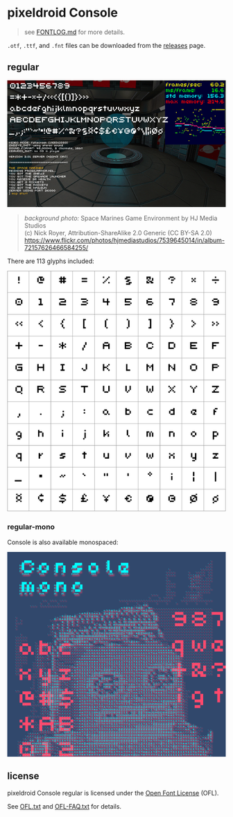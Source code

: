 # pixeldroid Console

> see [FONTLOG.md][font-log] for more details.

`.otf`, `.ttf`, and `.fnt` files can be downloaded from the [releases][releases] page.

## regular

![console regular font specimen][font-specimen]
> _background photo:_ Space Marines Game Environment by HJ Media Studios <br>
> (c) Nick Royer, Attribution-ShareAlike 2.0 Generic (CC BY-SA 2.0) <br>
> https://www.flickr.com/photos/hjmediastudios/7539645014/in/album-72157626466584255/

There are 113 glyphs included:

![console regular glyphs][font-glyphs]


### regular-mono

Console is also available monospaced:

![console regular mono font specimen][font-specimen-mono]

## license

pixeldroid Console regular is licensed under the [Open Font License][ofl] (OFL).

See [OFL.txt][license] and [OFL-FAQ.txt][license-faq] for details.


[font-log]: FONTLOG.md "Font Log"
[font-glyphs]: docs/glyphs.png "pixeldroid Console regular glyphs"
[font-specimen]: docs/specimen.png "pixeldroid Console regular font specimen"
[font-specimen-mono]: docs/specimen-mono.png "pixeldroid Console regular mono font specimen"
[license]: OFL.txt "Open Font License"
[license-faq]: OFL-FAQ.txt "Frequently Asked Questions about the Open Font License"
[ofl]: http://scripts.sil.org/OFL "more about the Open Font License"
[releases]: https://github.com/pixeldroid/fonts/releases/latest "Latest Releases"
